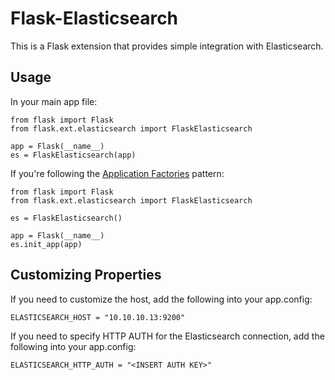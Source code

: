 # Flask-Elasticsearch

This is a Flask extension that provides simple integration with Elasticsearch.

## Usage

In your main app file:
```
from flask import Flask
from flask.ext.elasticsearch import FlaskElasticsearch

app = Flask(__name__)
es = FlaskElasticsearch(app)
```

If you're following the [Application Factories](http://flask.pocoo.org/docs/0.10/patterns/appfactories/) pattern:
```
from flask import Flask
from flask.ext.elasticsearch import FlaskElasticsearch

es = FlaskElasticsearch()

app = Flask(__name__)
es.init_app(app)
```


## Customizing Properties

If you need to customize the host, add the following into your app.config:
```
ELASTICSEARCH_HOST = "10.10.10.13:9200"
```

If you need to specify HTTP AUTH for the Elasticsearch connection, add the following into your app.config:
```
ELASTICSEARCH_HTTP_AUTH = "<INSERT AUTH KEY>"
```
